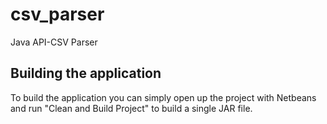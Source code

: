 # csv_parser
Java API-CSV Parser

## Building the application
To build the application you can simply open up the project with Netbeans and run "Clean and Build Project" to build a single JAR file.
